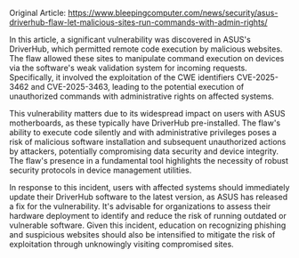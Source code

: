 Original Article: https://www.bleepingcomputer.com/news/security/asus-driverhub-flaw-let-malicious-sites-run-commands-with-admin-rights/

In this article, a significant vulnerability was discovered in ASUS's DriverHub, which permitted remote code execution by malicious websites. The flaw allowed these sites to manipulate command execution on devices via the software's weak validation system for incoming requests. Specifically, it involved the exploitation of the CWE identifiers CVE-2025-3462 and CVE-2025-3463, leading to the potential execution of unauthorized commands with administrative rights on affected systems.

This vulnerability matters due to its widespread impact on users with ASUS motherboards, as these typically have DriverHub pre-installed. The flaw's ability to execute code silently and with administrative privileges poses a risk of malicious software installation and subsequent unauthorized actions by attackers, potentially compromising data security and device integrity. The flaw's presence in a fundamental tool highlights the necessity of robust security protocols in device management utilities.

In response to this incident, users with affected systems should immediately update their DriverHub software to the latest version, as ASUS has released a fix for the vulnerability. It's advisable for organizations to assess their hardware deployment to identify and reduce the risk of running outdated or vulnerable software. Given this incident, education on recognizing phishing and suspicious websites should also be intensified to mitigate the risk of exploitation through unknowingly visiting compromised sites.
